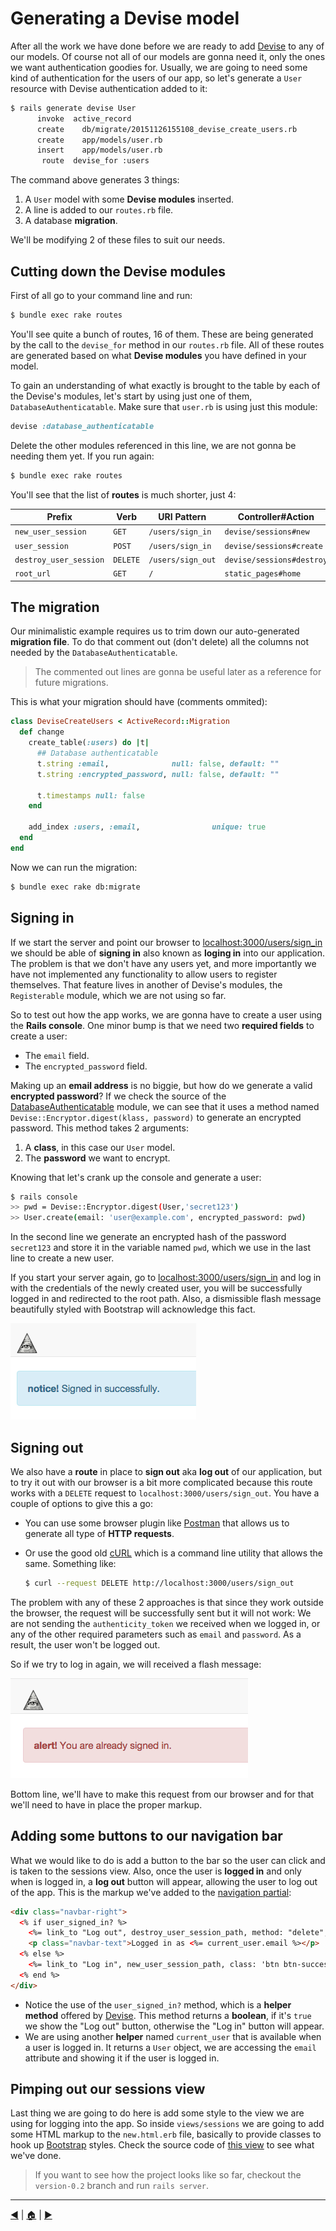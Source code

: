 # Generating a Devise model
After all the work we have done before we are ready to add [Devise][devise] to any of our models. Of course not all of our models are gonna need it, only the ones we want authentication goodies for. Usually, we are going to need some kind of authentication for the users of our app, so let's generate a `User` resource with Devise authentication added to it:
```bash
$ rails generate devise User
      invoke  active_record
      create    db/migrate/20151126155108_devise_create_users.rb
      create    app/models/user.rb
      insert    app/models/user.rb
       route  devise_for :users
```
The command above generates 3 things:
1. A `User` model with some **Devise modules** inserted.
2. A line is added to our `routes.rb` file.
3. A database **migration**.

We'll be modifying 2 of these files to suit our needs.

## Cutting down the Devise modules
First of all go to your command line and run:
```bash
$ bundle exec rake routes
```

You'll see quite a bunch of routes, 16 of them. These are being generated by the call to the `devise_for` method in our `routes.rb` file. All of these routes are generated based on what **Devise modules** you have defined in your model.

To gain an understanding of what exactly is brought to the table by each of the Devise's modules, let's start by using just one of them, `DatabaseAuthenticatable`. Make sure that `user.rb` is using just this module:
```ruby
devise :database_authenticatable
```
Delete the other modules referenced in this line, we are not gonna be needing them yet. If you run again:
```bash
$ bundle exec rake routes
```
You'll see that the list of **routes** is much shorter, just 4:

Prefix                   | Verb     | URI Pattern       | Controller#Action
-------------------------|----------|-------------------|-------------------
`new_user_session`       | `GET`    | `/users/sign_in`  | `devise/sessions#new`
`user_session`           | `POST`   | `/users/sign_in`  | `devise/sessions#create`
`destroy_user_session`   | `DELETE` | `/users/sign_out` | `devise/sessions#destroy`
`root_url`               | `GET`    | `/`               | `static_pages#home`

## The migration
Our minimalistic example requires us to trim down our auto-generated **migration file**. To do that comment out (don't delete) all the columns not needed by the `DatabaseAuthenticatable`.

> The commented out lines are gonna be useful later as a reference for future migrations.

This is what your migration should have (comments ommited):

```ruby
class DeviseCreateUsers < ActiveRecord::Migration
  def change
    create_table(:users) do |t|
      ## Database authenticatable
      t.string :email,              null: false, default: ""
      t.string :encrypted_password, null: false, default: ""

      t.timestamps null: false
    end

    add_index :users, :email,                unique: true
  end
end
```
Now we can run the migration:
```bash
$ bundle exec rake db:migrate
```
## Signing in
If we start the server and point our browser to [localhost:3000/users/sign_in][sign_in] we should be able of **signing in** also known as **loging in** into our application. The problem is that we don't have any users yet, and more importantly we have not implemented any functionality to allow users to register themselves. That feature lives in another of Devise's modules, the `Registerable` module, which we are not using so far.

So to test out how the app works, we are gonna have to create a user using the **Rails console**. One minor bump is that we need two **required fields** to create a user:

* The `email` field.
* The `encrypted_password` field.

Making up an **email address** is no biggie, but how do we generate a valid **encrypted password**? If we check the source of the [DatabaseAuthenticatable][l1] module, we can see that it uses a method named `Devise::Encryptor.digest(klass, password)` to generate an encrypted password. This method takes 2 arguments:

1. A **class**, in this case our `User` model.
2. The **password** we want to encrypt.

Knowing that let's crank up the console and generate a user:

```bash
$ rails console
>> pwd = Devise::Encryptor.digest(User,'secret123')
>> User.create(email: 'user@example.com', encrypted_password: pwd)
```
In the second line we generate an encrypted hash of the password `secret123` and store it in the variable named `pwd`, which we use in the last line to create a new user.

If you start your server again, go to [localhost:3000/users/sign_in][sign_in] and log in with the credentials of the newly created user, you will be successfully logged in and redirected to the root path. Also, a dismissible flash message beautifully styled with Bootstrap will acknowledge this fact.

![signed_in][i1]

## Signing out
We also have a **route** in place to **sign out** aka **log out** of our application, but to try it out with our browser is a bit more complicated because this route works with a `DELETE` request to `localhost:3000/users/sign_out`. You have a couple of options to give this a go:

* You can use some browser plugin like [Postman][l2] that allows us to generate all type of **HTTP requests**.
* Or use the good old [cURL][l3] which is a command line utility that allows the same. Something like:

  ```bash
  $ curl --request DELETE http://localhost:3000/users/sign_out
  ```

The problem with any of these 2 approaches is that since they work outside the browser, the request will be successfully sent but it will not work: We are not sending the `authenticity_token` we received when we logged in, or any of the other required parameters such as `email` and `password`. As a result, the user won't be logged out.

So if we try to log in again, we will received a flash message:

![already_in][i2]

Bottom line, we'll have to make this request from our browser and for that we'll need to have in place the proper markup.

## Adding some buttons to our navigation bar
What we would like to do is add a button to the bar so the user can click and is taken to the sessions view. Also, once the user is **logged in** and only when is logged in, a **log out** button will appear, allowing the user to log out of the app. This is the markup we've added to the [navigation partial][l4]:  
```html
<div class="navbar-right">
  <% if user_signed_in? %>
    <%= link_to "Log out", destroy_user_session_path, method: "delete", class: 'btn btn-warning navbar-btn' %>
    <p class="navbar-text">Logged in as <%= current_user.email %></p>
  <% else %>
    <%= link_to "Log in", new_user_session_path, class: 'btn btn-success navbar-btn' %>
  <% end %>
</div>
```

* Notice the use of the `user_signed_in?` method, which is a **helper method** offered by [Devise][devise]. This method returns a **boolean**, if it's `true` we show the "Log out" button, otherwise the "Log in" button will appear.
* We are using another **helper** named `current_user` that is available when a user is logged in. It returns a `User` object, we are accessing the `email` attribute and showing it if the user is logged in.

## Pimping out our sessions view
Last thing we are going to do here is add some style to the view we are using for logging into the app. So inside `views/sessions` we are going to add some HTML markup to the `new.html.erb` file, basically to provide classes to hook up [Bootstrap][bootie] styles. Check the source code of [this view][l5] to see what we've done.

> If you want to see how the project looks like so far, checkout the `version-0.2` branch and run `rails server`.

---
[:arrow_backward:][back] | [:house:][home] | [:arrow_forward:][next]

<!-- link references -->
[home]: ../README.md
[back]: getting_started.md
[next]: #

[devise]: https://github.com/plataformatec/devise
[bootie]: https://github.com/twbs/bootstrap-sass
[sign_in]: http://localhost:3000/users/sign_in
[l1]: https://github.com/plataformatec/devise/blob/master/lib/devise/models/database_authenticatable.rb
[l2]: https://www.getpostman.com/
[l3]: http://curl.haxx.se/
[l4]: https://github.com/lifeBalance/divine/blob/version-0.2/app/views/shared/_navigation.html.erb
[l5]: https://github.com/lifeBalance/divine/blob/version-0.2/app/views/devise/sessions/new.html.erb

<!-- image references -->
[i1]: img/signed_in_success.png
[i2]: img/already_in.png
